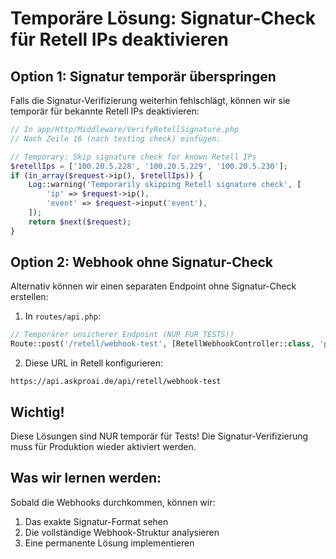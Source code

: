 # Temporäre Lösung: Signatur-Check für Retell IPs deaktivieren

## Option 1: Signatur temporär überspringen

Falls die Signatur-Verifizierung weiterhin fehlschlägt, können wir sie temporär für bekannte Retell IPs deaktivieren:

```php
// In app/Http/Middleware/VerifyRetellSignature.php
// Nach Zeile 16 (nach testing check) einfügen:

// Temporary: Skip signature check for known Retell IPs
$retellIps = ['100.20.5.228', '100.20.5.229', '100.20.5.230'];
if (in_array($request->ip(), $retellIps)) {
    Log::warning('Temporarily skipping Retell signature check', [
        'ip' => $request->ip(),
        'event' => $request->input('event'),
    ]);
    return $next($request);
}
```

## Option 2: Webhook ohne Signatur-Check

Alternativ können wir einen separaten Endpoint ohne Signatur-Check erstellen:

1. In `routes/api.php`:
```php
// Temporärer unsicherer Endpoint (NUR FÜR TESTS!)
Route::post('/retell/webhook-test', [RetellWebhookController::class, 'processWebhook']);
```

2. Diese URL in Retell konfigurieren:
```
https://api.askproai.de/api/retell/webhook-test
```

## Wichtig!

Diese Lösungen sind NUR temporär für Tests! Die Signatur-Verifizierung muss für Produktion wieder aktiviert werden.

## Was wir lernen werden:

Sobald die Webhooks durchkommen, können wir:
1. Das exakte Signatur-Format sehen
2. Die vollständige Webhook-Struktur analysieren
3. Eine permanente Lösung implementieren